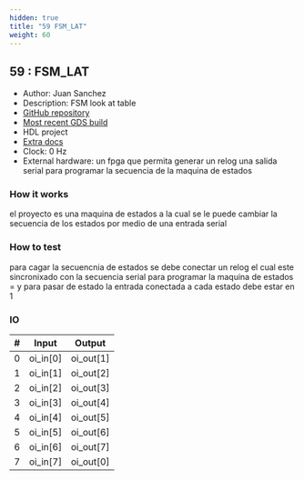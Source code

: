 ```yaml
---
hidden: true
title: "59 FSM_LAT"
weight: 60
---
```


## 59 : FSM_LAT

* Author: Juan Sanchez
* Description: FSM look at table
* [GitHub repository](https://github.com/Juander28/tt03-FSM-LOOK-AT-TABLE-LATAM)
* [Most recent GDS build](https://github.com/Juander28/tt03-FSM-LOOK-AT-TABLE-LATAM/actions/runs/4776245390)
* HDL project
* [Extra docs]()
* Clock: 0 Hz
* External hardware: un fpga que permita generar un relog una salida serial para programar la secuencia de la maquina de estados 



### How it works

el proyecto es una maquina de estados a la cual se le puede cambiar la secuencia de los estados por medio de una entrada serial 

### How to test

para cagar la secuencnia de estados se debe conectar un relog el cual este sincronixado con la secuencia serial para programar la maquina de estados = y para pasar de estado la entrada conectada a cada estado debe estar en 1

### IO

| # | Input        | Output       |
|---|--------------|--------------|
| 0 | oi_in[0]  | oi_out[1] |
| 1 | oi_in[1]  | oi_out[2] |
| 2 | oi_in[2]  | oi_out[3] |
| 3 | oi_in[3]  | oi_out[4] |
| 4 | oi_in[4]  | oi_out[5] |
| 5 | oi_in[5]  | oi_out[6] |
| 6 | oi_in[6]  | oi_out[7] |
| 7 | oi_in[7]  | oi_out[0] |
